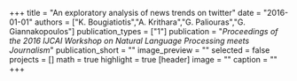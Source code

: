+++
title = "An exploratory analysis of news trends on twitter"
date = "2016-01-01"
authors = ["K. Bougiatiotis","A. Krithara","G. Paliouras","G. Giannakopoulos"]
publication_types = ["1"]
publication = "_Proceedings of the 2016 IJCAI Workshop on Natural Language Processing meets Journalism_"
publication_short = ""
image_preview = ""
selected = false
projects = []
math = true
highlight = true
[header]
image = ""
caption = ""
+++

